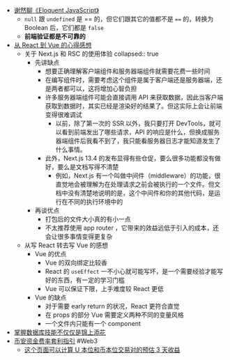- [谢然聊《Eloquent JavaScript》](https://zhuanlan.zhihu.com/p/24943200)
	- `null` 跟 `undefined` 是 == 的，但它们跟其它的值都不是 `==` 的，转换为 Boolean 后，它们都是 `false`
	- **前端验证都是不可靠的**
- [从 React 到 Vue 的心得感想](https://blog.huli.tw/2024/03/13/from-react-to-vue/)
	- 关于 Next.js 和 RSC 的使用体验
	  collapsed:: true
		- 先讲缺点
			- 想要正确理解客户端组件和服务器端组件就需要花费一些时间
			- 在编写组件时，需要考虑这个组件是属于客户端还是服务器端，还是两者都可以，这将增加心智负担
			- 许多服务器端组件可能会直接调用 API 来获取数据，因此当客户端获取到数据时，其实已经是渲染好的结果了。但这实际上会让前端变得很难调试
				- 以前，除了第一次的 SSR 以外，我只要打开 DevTools，就可以看到前端发出了哪些请求，API 的响应是什么，但换成服务器端组件后我看不到了，我只能看服务器日志才能知道发生了什么事情。
			- 此外，Next.js 13.4 的发布显得有些仓促，要么很多功能都没有做好，要么是文档写得不清楚
				- 例如，Next.js 有一个叫做中间件（middleware）的功能，很直觉地会被理解为在处理请求之前会被执行的一个文件。但文档中没有清楚地说明的是，这个中间件和你的其他代码，是运行在不同的执行环境中的
		- 再谈优点
			- 打包后的文件大小真的有小一点
			- 不太推荐使用 app router ，它带来的效益远低于引入的成本，还会让很多事情变得更复杂
	- 从写 React 转去写 Vue 的感想
		- Vue 的优点
			- Vue 的双向绑定比较香
			- React 的 `useEffect` 一不小心就可能写坏，是一个需要经验才能写好的东西，有一定的学习门槛
			- Vue 可以保证下限，上手难度较 React 更低
		- Vue 的缺点
			- 对于需要 early return 的状况，React 更符合直觉
			- 在 props 的部分 Vue 需要定义两种不同的变量风格
			- 一个文件内只能有一个 component
- [掌握数据库技能不仅仅是锦上添花](https://renegadeotter.com/2023/11/12/your-database-skills-are-not-good-to-have.html)
- [币安资金费率套利指引](https://www.binance.com/zh-CN/support/faq/%E5%B9%A3%E5%AE%89%E8%B3%87%E9%87%91%E8%B2%BB%E7%8E%87%E5%A5%97%E5%88%A9%E6%8C%87%E5%BC%95-61012e690cf343e7979649282a2ccc3c) #Web3
	- [这个页面可以计算 U 本位和币本位交易对的预估 3 天收益](https://www.binance.com/zh-CN/futures/funding-history/quarterly/arbitrage-data)